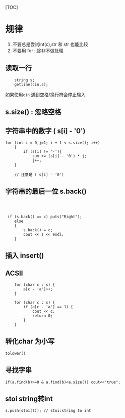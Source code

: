 [TOC]

# 规律
1. 不要总是尝试int(c),str 和 str 也能比较
2. 不要用 for :,除非不做处理

## 读取一行
```
    string s;
    getline(cin,s);
```
如果使用`cin` 遇到空格/换行符会停止输入


## s.size() : 忽略空格


## 字符串中的数字  ( s[i] - '0')
```
for (int i = 0,j=1; i + 1 < s.size(); i++)
    {
        if (s[i] != '-'){
            sum += (s[i] - '0') * j;
            j++;
    }

    // 注意是 ( s[i] - '0')
```

## 字符串的最后一位 s.back()
```



 if (s.back() == c) puts("Right");
    else
    {
        s.back() = c;
        cout << s << endl;
    }

```

## 插入 insert()


## ACSII
```
    for (char c : s) {
        a[c - 'a']++;
    }

    for (char c : s) {
        if (a[c - 'a'] == 1) {
            cout << c;
            return 0;
        }
    }
```

## 转化char 为小写
```
tolower()
```
## 寻找字串
```
if(a.find(b)>=0 & a.find(b)<a.size()) cout<<"true";
```

## stoi  string转int
```
s.push(stoi(t)); // stoi:string to int 
```